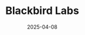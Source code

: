 ---  
layout: startup_page  
title: "Blackbird Labs"  
id: "blackbird.xyz"  
permalink: "/blackbirdlabsblackbird.xyz04082025/"  
website: "https://www.blackbird.xyz/"  
funding_round: "Series B"  
funding_amount: "$50M"  
investors: "Spark Capital, Coinbase Ventures, Amex Ventures, Andreessen Horowitz"  
about: "Blackbird Labs is building a payments, loyalty, and blockchain platform designed to help restaurants grow repeat business and reduce transaction friction. The platform, which currently has 1,000 restaurants signed up, includes a cross-restaurant points service called Blackbird Club. This new funding will fuel the launch of Blackbird Club and expansion into new markets."  
markets: "Restaurant Tech, Fintech, Loyalty Programs, Blockchain"  
hq: "New York, New York, United States"  
founded_year: "2022"  
linkedin: "https://www.linkedin.com/company/blackbirdlabsinc"  
twitter: "https://twitter.com/blackbird_xyz"  
instagram: ""  
facebook: ""  
crunchbase: "https://www.crunchbase.com/organization/blackbird-labs"  
pitchbook: "https://pitchbook.com/profiles/company/510199-66"  

date_display: "08-Apr-2025"  
date: "2025-04-08"

# SEO Optimization  
meta_title: "Blackbird Labs - Series B Funding ($50M)"  
meta_description: "Blackbird Labs, Blackbird Labs is building a payments, loyalty, and blockchain platform designed to help restaurants grow repeat business and reduce transaction frict..."  
meta_keywords: "Blackbird Labs, Restaurant Tech, Fintech, Loyalty Programs, Blockchain, Series B funding"  
canonical_url: "https://startup.projectstartups.com/blackbirdlabsblackbird.xyz04082025/"  
---